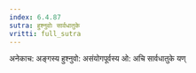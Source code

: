 ```yaml
---
index: 6.4.87
sutra: हुश्नुवोः सार्वधातुके
vritti: full_sutra
---
```


अनेकाच: अङ्गस्य हुश्नुवो: असंयोगपूर्वस्य ओ: अचि सार्वधातुके यण्